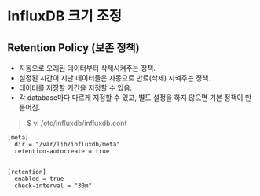 # InfluxDB 크기 조정

## Retention Policy (보존 정책)
- 자동으로 오래된 데이터부터 삭제시켜주는 정책.
- 설정된 시간이 지난 데이터들은 자동으로 만료(삭제) 시켜주는 정책.
- 데이터를 저장할 기간을 지정할 수 있음.
- 각 database마다 다르게 지정할 수 있고, 별도 설정을 하지 않으면 기본 정책이 만들어짐.

> $ vi /etc/influxdb/influxdb.conf
```
[meta]
  dir = "/var/lib/influxdb/meta"
  retention-autocreate = true


[retention]
  enabled = true
  check-interval = "30m"
```

